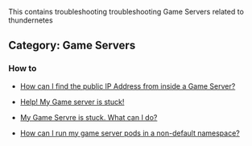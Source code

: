 This contains troubleshooting troubleshooting Game Servers related to thundernetes

## **Category: Game Servers**

### **How to**
* [How can I find the public IP Address from inside a Game Server?](./HowCanIFindThePublicIPAddress.md)
* [Help! My Game server is stuck!](./MyGameServerIsStuck.md)

* [My Game Servre is stuck. What can I do?](./MyGameServerIsStuck.md)
* [How can I run my game server pods in a non-default namespace?](./HowCanIRunMyGameServerPodInANonDefaultNamespace.md)
